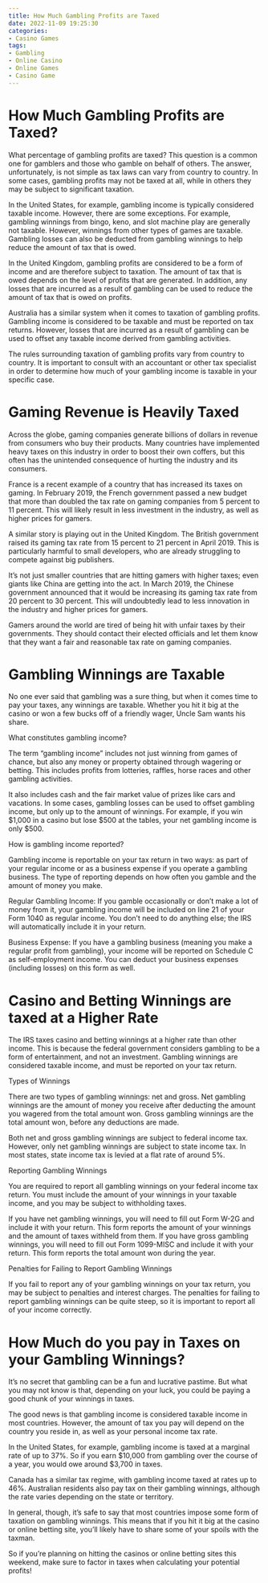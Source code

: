 ```yaml
---
title: How Much Gambling Profits are Taxed
date: 2022-11-09 19:25:30
categories:
- Casino Games
tags:
- Gambling
- Online Casino
- Online Games
- Casino Game
---
```



#  How Much Gambling Profits are Taxed?

What percentage of gambling profits are taxed? This question is a common one for gamblers and those who gamble on behalf of others. The answer, unfortunately, is not simple as tax laws can vary from country to country. In some cases, gambling profits may not be taxed at all, while in others they may be subject to significant taxation.

In the United States, for example, gambling income is typically considered taxable income. However, there are some exceptions. For example, gambling winnings from bingo, keno, and slot machine play are generally not taxable. However, winnings from other types of games are taxable. Gambling losses can also be deducted from gambling winnings to help reduce the amount of tax that is owed.

In the United Kingdom, gambling profits are considered to be a form of income and are therefore subject to taxation. The amount of tax that is owed depends on the level of profits that are generated. In addition, any losses that are incurred as a result of gambling can be used to reduce the amount of tax that is owed on profits.

Australia has a similar system when it comes to taxation of gambling profits. Gambling income is considered to be taxable and must be reported on tax returns. However, losses that are incurred as a result of gambling can be used to offset any taxable income derived from gambling activities.

The rules surrounding taxation of gambling profits vary from country to country. It is important to consult with an accountant or other tax specialist in order to determine how much of your gambling income is taxable in your specific case.

#  Gaming Revenue is Heavily Taxed 

Across the globe, gaming companies generate billions of dollars in revenue from consumers who buy their products. Many countries have implemented heavy taxes on this industry in order to boost their own coffers, but this often has the unintended consequence of hurting the industry and its consumers.

France is a recent example of a country that has increased its taxes on gaming. In February 2019, the French government passed a new budget that more than doubled the tax rate on gaming companies from 5 percent to 11 percent. This will likely result in less investment in the industry, as well as higher prices for gamers.

A similar story is playing out in the United Kingdom. The British government raised its gaming tax rate from 15 percent to 21 percent in April 2019. This is particularly harmful to small developers, who are already struggling to compete against big publishers.

It’s not just smaller countries that are hitting gamers with higher taxes; even giants like China are getting into the act. In March 2019, the Chinese government announced that it would be increasing its gaming tax rate from 20 percent to 30 percent. This will undoubtedly lead to less innovation in the industry and higher prices for gamers.

Gamers around the world are tired of being hit with unfair taxes by their governments. They should contact their elected officials and let them know that they want a fair and reasonable tax rate on gaming companies.

#  Gambling Winnings are Taxable 

No one ever said that gambling was a sure thing, but when it comes time to pay your taxes, any winnings are taxable. Whether you hit it big at the casino or won a few bucks off of a friendly wager, Uncle Sam wants his share.

What constitutes gambling income?

The term “gambling income” includes not just winning from games of chance, but also any money or property obtained through wagering or betting. This includes profits from lotteries, raffles, horse races and other gambling activities.

It also includes cash and the fair market value of prizes like cars and vacations. In some cases, gambling losses can be used to offset gambling income, but only up to the amount of winnings. For example, if you win $1,000 in a casino but lose $500 at the tables, your net gambling income is only $500.

How is gambling income reported?

Gambling income is reportable on your tax return in two ways: as part of your regular income or as a business expense if you operate a gambling business. The type of reporting depends on how often you gamble and the amount of money you make.

Regular Gambling Income: If you gamble occasionally or don’t make a lot of money from it, your gambling income will be included on line 21 of your Form 1040 as regular income. You don’t need to do anything else; the IRS will automatically include it in your return.

Business Expense: If you have a gambling business (meaning you make a regular profit from gambling), your income will be reported on Schedule C as self-employment income. You can deduct your business expenses (including losses) on this form as well.

#  Casino and Betting Winnings are taxed at a Higher Rate

The IRS taxes casino and betting winnings at a higher rate than other income. This is because the federal government considers gambling to be a form of entertainment, and not an investment. Gambling winnings are considered taxable income, and must be reported on your tax return.

Types of Winnings

There are two types of gambling winnings: net and gross. Net gambling winnings are the amount of money you receive after deducting the amount you wagered from the total amount won. Gross gambling winnings are the total amount won, before any deductions are made.

Both net and gross gambling winnings are subject to federal income tax. However, only net gambling winnings are subject to state income tax. In most states, state income tax is levied at a flat rate of around 5%.

Reporting Gambling Winnings

You are required to report all gambling winnings on your federal income tax return. You must include the amount of your winnings in your taxable income, and you may be subject to withholding taxes.

If you have net gambling winnings, you will need to fill out Form W-2G and include it with your return. This form reports the amount of your winnings and the amount of taxes withheld from them. If you have gross gambling winnings, you will need to fill out Form 1099-MISC and include it with your return. This form reports the total amount won during the year.

Penalties for Failing to Report Gambling Winnings

If you fail to report any of your gambling winnings on your tax return, you may be subject to penalties and interest charges. The penalties for failing to report gambling winnings can be quite steep, so it is important to report all of your income correctly.

#  How Much do you pay in Taxes on your Gambling Winnings?

It’s no secret that gambling can be a fun and lucrative pastime. But what you may not know is that, depending on your luck, you could be paying a good chunk of your winnings in taxes.

The good news is that gambling income is considered taxable income in most countries. However, the amount of tax you pay will depend on the country you reside in, as well as your personal income tax rate.

In the United States, for example, gambling income is taxed at a marginal rate of up to 37%. So if you earn $10,000 from gambling over the course of a year, you would owe around $3,700 in taxes.

Canada has a similar tax regime, with gambling income taxed at rates up to 46%. Australian residents also pay tax on their gambling winnings, although the rate varies depending on the state or territory.

In general, though, it’s safe to say that most countries impose some form of taxation on gambling winnings. This means that if you hit it big at the casino or online betting site, you’ll likely have to share some of your spoils with the taxman.

So if you’re planning on hitting the casinos or online betting sites this weekend, make sure to factor in taxes when calculating your potential profits!